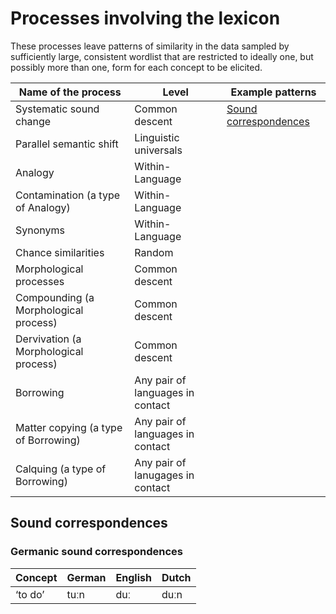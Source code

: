 # Processes involving the lexicon

These processes leave patterns of similarity in the data sampled by
sufficiently large, consistent wordlist that are restricted to ideally
one, but possibly more than one, form for each concept to be elicited.

| Name of the process | Level | Example patterns |
| --- | --- | --- |
| Systematic sound change | Common descent | [Sound correspondences](#sound-correspondences) |
| Parallel semantic shift | Linguistic universals |  |
| Analogy | Within-Language |  |
| Contamination (a type of Analogy) | Within-Language |  |
| Synonyms | Within-Language |  |
| Chance similarities | Random |  |
| Morphological processes | Common descent |  |
| Compounding (a Morphological process) | Common descent |  |
| Dervivation (a Morphological process) | Common descent |  |
| Borrowing | Any pair of languages in contact |  |
| Matter copying (a type of Borrowing) | Any pair of languages in contact |  |
| Calquing (a type of Borrowing) | Any pair of lanugages in contact |  |

## Sound correspondences

### Germanic sound correspondences

| Concept | German | English | Dutch |
|---------|--------|---------|-------|
|‘to do’  | tuːn   | duː     | duːn   |
 

